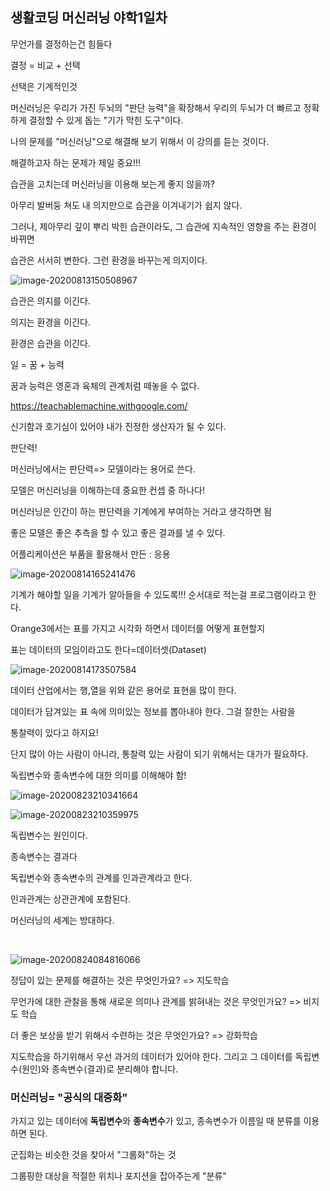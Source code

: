 ## 생활코딩 머신러닝 야학1일차





무언가를 결정하는건 힘들다



결정 = 비교 + 선택



선택은 기계적인것



머신러닝은 우리가 가진 두뇌의 "판단 능력"을 확장해서 우리의 두뇌가 더 빠르고 정확하게 결정할 수 있게 돕는 "기가 막힌 도구"이다.



나의 문제를 "머신러닝"으로 해결해 보기 위해서 이 강의를 듣는 것이다.



해결하고자 하는 문제가 제일 중요!!!



습관을 고치는데 머신러닝을 이용해 보는게 좋지 않을까?



아무리 발버둥 쳐도 내 의지만으로 습관을 이겨내기가 쉽지 않다.

그러나, 제아무리 깊이 뿌리 박힌 습관이라도, 그 습관에 지속적인 영향을 주는 환경이 바뀌면

습관은 서서히 변한다. 그런 환경을 바꾸는게 의지이다.

![image-20200813150508967](C:\Users\KAUstar\AppData\Roaming\Typora\typora-user-images\image-20200813150508967.png)

습관은 의지를 이긴다.

의지는 환경을 이긴다.

환경은 습관을 이긴다.





일 = 꿈 + 능력

꿈과 능력은 영혼과 육체의 관계처럼 떼놓을 수 없다.



https://teachablemachine.withgoogle.com/



신기함과 호기심이 있어야 내가 진정한 생산자가 될 수 있다.



판단력!



머신러닝에서는 판단력=> 모델이라는 용어로 쓴다.



모델은 머신러닝을 이해하는데 중요한 컨셉 중 하나다!



머신러닝은 인간이 하는 판단력을 기계에게 부여하는 거라고 생각하면 됨

좋은 모델은 좋은 추측을 할 수 있고 좋은 결과를 낼 수 있다.



어플리케이션은 부품을 활용해서 만든 : 응용

![image-20200814165241476](C:\Users\KAUstar\AppData\Roaming\Typora\typora-user-images\image-20200814165241476.png)

기계가 해야할 일을 기계가 알아들을 수 있도록!!! 순서대로 적는걸 프로그램이라고 한다.





Orange3에서는 표를 가지고 시각화 하면서 데이터를 어떻게 표현할지 

표는 데이터의 모임이라고도 한다=데이터셋(Dataset)

![image-20200814173507584](C:\Users\KAUstar\AppData\Roaming\Typora\typora-user-images\image-20200814173507584.png)

데이터 산업에서는 행,열을 위와 같은 용어로 표현을 많이 한다.







데이터가 담겨있는 표 속에 의미있는 정보를 뽑아내야 한다. 그걸 잘한는 사람을

통찰력이 있다고 하지요!

단지 많이 아는 사람이 아니라, 통찰력 있는 사람이 되기 위해서는 대가가 필요하다.



독립변수와 종속변수에 대한 의미를 이해해야 함!

![image-20200823210341664](C:\Users\KAUstar\AppData\Roaming\Typora\typora-user-images\image-20200823210341664.png)

![image-20200823210359975](C:\Users\KAUstar\AppData\Roaming\Typora\typora-user-images\image-20200823210359975.png)

독립변수는 원인이다.

종속변수는 결과다

독립변수와 종속변수의 관계를 인과관계라고 한다.

인과관계는 상관관계에 포함된다.





머신러닝의 세계는 방대하다.

​	

![image-20200824084816066](C:\Users\KAUstar\AppData\Roaming\Typora\typora-user-images\image-20200824084816066.png)



정답이 있는 문제를 해결하는 것은 무엇인가요? => 지도학습

무언가에 대한 관찰을 통해 새로운 의미나 관계를 밝혀내는 것은 무엇인가요? => 비지도 학습

더 좋은 보상을 받기 위해서 수련하는 것은 무엇인가요? => 강화학습



지도학습을 하기위해서 우선 과거의 데이터가 있어야 한다. 그리고 그 데이터를 독립변수(원인)와 종속변수(결과)로 분리해야 합니다.



### 머신러닝= "공식의 대중화"



가지고 있는 데이터에 **독립변수**와 **종속변수**가 있고, 종속변수가 이름일 때 분류를 이용하면 된다.



군집화는 비슷한 것을 찾아서 "그룹화"하는 것

그룹핑한 대상을 적절한 위치나 포지션을 잡아주는게 "분류"